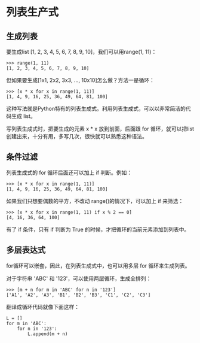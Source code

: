 # 列表生产式

## 生成列表

要生成list [1, 2, 3, 4, 5, 6, 7, 8, 9, 10]，我们可以用range(1, 11)：

```
>>> range(1, 11)
[1, 2, 3, 4, 5, 6, 7, 8, 9, 10]
```

但如果要生成[1x1, 2x2, 3x3, ..., 10x10]怎么做？方法一是循环：

```
>>> [x * x for x in range(1, 11)]
[1, 4, 9, 16, 25, 36, 49, 64, 81, 100]
```

这种写法就是Python特有的列表生成式。利用列表生成式，可以以非常简洁的代码生成 list。

写列表生成式时，把要生成的元素 x * x 放到前面，后面跟 for 循环，就可以把list创建出来，十分有用，多写几次，很快就可以熟悉这种语法。

## 条件过滤

列表生成式的 for 循环后面还可以加上 if 判断。例如：

```
>>> [x * x for x in range(1, 11)]
[1, 4, 9, 16, 25, 36, 49, 64, 81, 100]
```

如果我们只想要偶数的平方，不改动 range()的情况下，可以加上 if 来筛选：

```
>>> [x * x for x in range(1, 11) if x % 2 == 0]
[4, 16, 36, 64, 100]
```

有了 if 条件，只有 if 判断为 True 的时候，才把循环的当前元素添加到列表中。

## 多层表达式

for循环可以嵌套，因此，在列表生成式中，也可以用多层 for 循环来生成列表。

对于字符串 'ABC' 和 '123'，可以使用两层循环，生成全排列：

```
>>> [m + n for m in 'ABC' for n in '123']
['A1', 'A2', 'A3', 'B1', 'B2', 'B3', 'C1', 'C2', 'C3']
```

翻译成循环代码就像下面这样：

```
L = []
for m in 'ABC':
    for n in '123':
        L.append(m + n)
```
